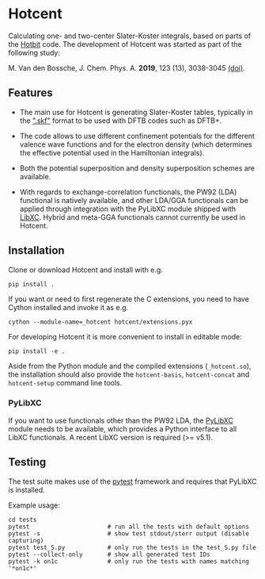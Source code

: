 # Hotcent

Calculating one- and two-center Slater-Koster integrals,
based on parts of the [Hotbit](https://github.com/pekkosk/hotbit/)
code. The development of Hotcent was started as part of the
following study:

M. Van den Bossche, J. Chem. Phys. A. **2019**, 123 (13), 3038-3045
[(doi)](https://dx.doi.org/10.1021/acs.jpca.9b00927).


## Features

* The main use for Hotcent is generating Slater-Koster tables,
typically in the [".skf"](https://www.dftb.org/fileadmin/DFTB/public/misc/slakoformat.pdf)
format to be used with DFTB codes such as DFTB+.

* The code allows to use different confinement potentials for
the different valence wave functions and for the electron density
(which determines the effective potential used in the Hamiltonian
integrals).

* Both the potential superposition and density superposition
schemes are available.

* With regards to exchange-correlation functionals, the PW92
(LDA) functional is natively available, and other LDA/GGA
functionals can be applied through integration with the PyLibXC
module shipped with [LibXC](https://www.tddft.org/programs/libxc).
Hybrid and meta-GGA functionals cannot currently be used in
Hotcent.


## Installation

Clone or download Hotcent and install with e.g.
```shell
pip install .
```

If you want or need to first regenerate the C extensions,
you need to have Cython installed and invoke it as e.g.
```shell
cython --module-name=_hotcent hotcent/extensions.pyx
```

For developing Hotcent it is more convenient to install in editable mode:
```shell
pip install -e .
```

Aside from the Python module and the compiled extensions (`_hotcent.so`),
the installation should also provide the `hotcent-basis`, `hotcent-concat`
and `hotcent-setup` command line tools.


### PyLibXC

If you want to use functionals other than the PW92 LDA, the [PyLibXC](
https://www.tddft.org/programs/libxc/installation/#python-library) module
needs to be available, which provides a Python interface to all
LibXC functionals. A recent LibXC version is required (>= v5.1).


## Testing

The test suite makes use of the [pytest](https://docs.pytest.org) framework
and requires that PyLibXC is installed.

Example usage:
```shell
cd tests
pytest                      # run all the tests with default options
pytest -s                   # show test stdout/sterr output (disable capturing)
pytest test_S.py            # only run the tests in the test_S.py file
pytest --collect-only       # show all generated test IDs
pytest -k on1c              # only run the tests with names matching '*on1c*'
```
